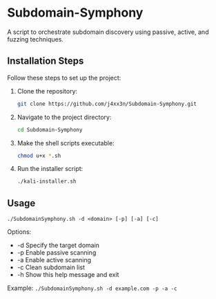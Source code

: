 # Subdomain-Symphony
 A script to orchestrate subdomain discovery using passive, active, and fuzzing techniques.

## Installation Steps

Follow these steps to set up the project:

1. Clone the repository:
    ```sh
    git clone https://github.com/j4xx3n/Subdomain-Symphony.git
    ```

2. Navigate to the project directory:
    ```sh
    cd Subdomain-Symphony
    ```

3. Make the shell scripts executable:
    ```sh
    chmod u+x *.sh
    ```

4. Run the installer script:
    ```sh
    ./kali-installer.sh
    ```

## Usage
  `./SubdomainSymphony.sh -d <domain> [-p] [-a] [-c]`

Options:
  - -d    Specify the target domain
  - -p    Enable passive scanning
  - -a    Enable active scanning
  - -c    Clean subdomain list
  - -h    Show this help message and exit

Example:
  `./SubdomainSymphony.sh -d example.com -p -a -c`
